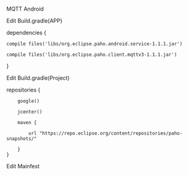 MQTT Android

Edit Build.gradle(APP)

dependencies {

    compile files('libs/org.eclipse.paho.android.service-1.1.1.jar')
    
    compile files('libs/org.eclipse.paho.client.mqttv3-1.1.1.jar')
    
}

Edit Build.gradle(Project)

repositories {

        google()
        
        jcenter()
        
        maven {
        
            url "https://repo.eclipse.org/content/repositories/paho-snapshots/"
            
        }
    }

Edit Mainfest

<uses-permission android:name="android.permission.INTERNET" />

<uses-permission android:name="android.permission.WAKE_LOCK" />

<uses-permission android:name="android.permission.ACCESS_NETWORK_STATE" />

<uses-permission android:name="android.permission.READ_PHONE_STATE" />



    








